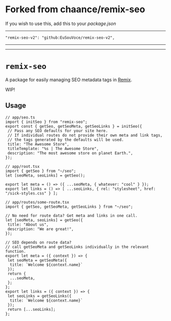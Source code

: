 # Forked from chaance/remix-seo

If you wish to use this, add this to your _package.json_

---

`"remix-seo-v2": "github:EuSouVoce/remix-seo-v2",`

---

---

# `remix-seo`

A package for easily managing SEO metadata tags in [Remix](https://remix.run).

WIP!

## Usage

```tsx
// app/seo.ts
import { initSeo } from "remix-seo";
export const { getSeo, getSeoMeta, getSeoLinks } = initSeo({
 // Pass any SEO defaults for your site here.
 // If individual routes do not provide their own meta and link tags,
 // the tags generated by the defaults will be used.
 title: "The Awesome Store",
 titleTemplate: "%s | The Awesome Store",
 description: "The most awesome store on planet Earth.",
});

// app/root.tsx
import { getSeo } from "~/seo";
let [seoMeta, seoLinks] = getSeo();

export let meta = () => ({ ...seoMeta, { whatever: "cool" } });
export let links = () => [ ...seoLinks, { rel: "stylesheet", href: "/sick-styles.css" } ];

// app/routes/some-route.tsx
import { getSeo, getSeoMeta, getSeoLinks } from "~/seo";

// No need for route data? Get meta and links in one call.
let [seoMeta, seoLinks] = getSeo({
 title: "About us",
 description: "We are great!",
});

// SEO depends on route data?
// call getSeoMeta and getSeoLinks individually in the relevant function.
export let meta = ({ context }) => {
 let seoMeta = getSeoMeta({
  title: `Welcome ${context.name}`
 });
 return {
  ...seoMeta,
 };
};
export let links = ({ context }) => {
 let seoLinks = getSeoLinks({
  title: `Welcome ${context.name}`
 });
 return [...seoLinks];
};
```
